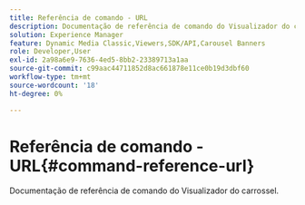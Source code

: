 ```yaml
---
title: Referência de comando - URL
description: Documentação de referência de comando do Visualizador do carrossel.
solution: Experience Manager
feature: Dynamic Media Classic,Viewers,SDK/API,Carousel Banners
role: Developer,User
exl-id: 2a98a6e9-7636-4ed5-8bb2-23389713a1aa
source-git-commit: c99aac44711852d8ac661878e11ce0b19d3dbf60
workflow-type: tm+mt
source-wordcount: '18'
ht-degree: 0%

---
```


# Referência de comando - URL{#command-reference-url}

Documentação de referência de comando do Visualizador do carrossel.
